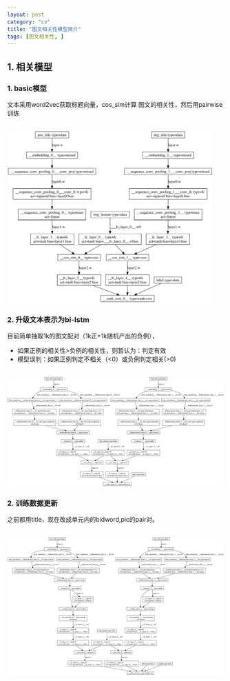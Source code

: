```yaml
---
layout: post
category: "cv"
title: "图文相关性模型简介"
tags: [图文相关性, ]
---
```



## 1. 相关模型

### 1. basic模型

文本采用word2vec获取标题向量，cos_sim计算 图文的相关性，然后用pairwise训练

<html>
<br/>

<img src='../assets/img_txt_sim_basic.svg' style='max-height: 400px'/>
<br/>

</html>

### 2. 升级文本表示为bi-lstm

目前简单抽取1k的图文配对（1k正+1k随机产出的负例），
+ 如果正例的相关性>负例的相关性，则暂认为：判定有效
+ 模型误判：如果正例判定不相关（<0）或负例判定相关(>0)

<html>
<br/>

<img src='../assets/img_txt_sim_lstm.svg' style='max-height: 400px'/>
<br/>

</html>


### 2. 训练数据更新

之前都用title，现在改成单元内的bidword,pic的pair对。

<html>
<br/>

<img src='../assets/img_txt_sim_bidword.svg' style='max-height: 400px'/>
<br/>

</html>